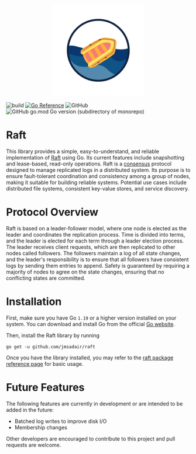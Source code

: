 <p align="center">
  <img alt="raft" src="assets/raft_logo.png">
</p>


![build](https://github.com/jmsadair/raft/actions/workflows/build.yml/badge.svg)
[![Go Reference](https://pkg.go.dev/badge/github.com/jmsadair/raft)](https://pkg.go.dev/github.com/jmsadair/raft)
![GitHub](https://img.shields.io/github/license/jmsadair/raft)
![GitHub go.mod Go version (subdirectory of monorepo)](https://img.shields.io/github/go-mod/go-version/jmsadair/raft)

# Raft

This library provides a simple, easy-to-understand, and reliable implementation of [Raft](https://en.wikipedia.org/wiki/Raft_(algorithm)) using Go. Its current features include snapshotting and lease-based, read-only operations. Raft is a [consensus](https://en.wikipedia.org/wiki/Consensus_(computer_science)) protocol designed to manage replicated logs in a distributed system. Its purpose is to ensure fault-tolerant coordination and consistency among a group of nodes, making it suitable for building reliable systems. Potential use cases include distributed file systems, consistent key-value stores, and service discovery.

# Protocol Overview

Raft is based on a leader-follower model, where one node is elected as the leader and coordinates the replication process. Time is divided into terms, and the leader is elected for each term through a leader election process. The leader receives client requests, which are then replicated to other nodes called followers. The followers maintain a log of all state changes, and the leader's responsibility is to ensure that all followers have consistent logs by sending them entries to append. Safety is guaranteed by requiring a majority of nodes to agree on the state changes, ensuring that no conflicting states are committed. 

# Installation

First, make sure you have Go `1.19` or a higher version installed on your system.
You can download and install Go from the official [Go website](https://golang.org/). 

Then, install the Raft library by running

```shell
go get -u github.com/jmsadair/raft
```

Once you have the library installed, you may refer to the [raft package reference page](https://pkg.go.dev/github.com/jmsadair/raft) for basic usage.

# Future Features

The following features are currently in development or are intended to be added in the future:

- Batched log writes to improve disk I/O
- Membership changes

Other developers are encouraged to contribute to this project and pull requests are welcome.
